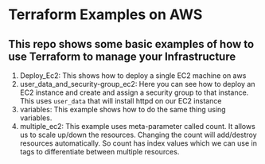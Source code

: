 # Terraform Examples on AWS

## This repo shows some basic examples of how to use Terraform to manage your Infrastructure

1. Deploy_Ec2: This shows how to deploy a single EC2 machine on aws
2. user_data_and_security-group_ec2: Here you can see how to deploy an EC2 instance and create and assign a security group to that instance. This uses `user_data` that will install httpd on our EC2 instance
3. variables: This example shows how to do the same thing using variables.
4. multiple_ec2: This example uses meta-parameter called count. It allows us to scale up/down the resources. Changing the count will add/destroy resources automatically. So count has index values which we can use in tags to differentiate between multiple resources.
